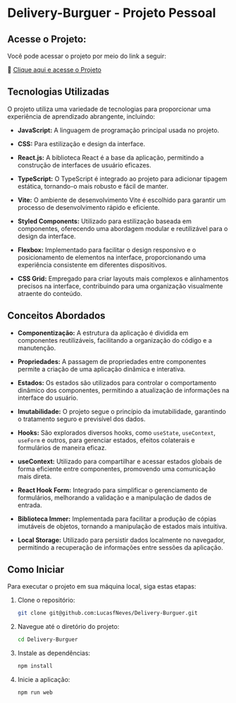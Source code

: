 # Delivery-Burguer - Projeto Pessoal





## Acesse o Projeto:
Você pode acessar o projeto por meio do link a seguir:

🚀  [Clique aqui e acesse o Projeto](https://delivery-burguer.vercel.app/)


## Tecnologias Utilizadas
O projeto utiliza uma variedade de tecnologias para proporcionar uma experiência de aprendizado abrangente, incluindo:

- **JavaScript:** A linguagem de programação principal usada no projeto.
  
- **CSS:** Para estilização e design da interface.
  
- **React.js:** A biblioteca React é a base da aplicação, permitindo a construção de interfaces de usuário eficazes.
  
- **TypeScript:** O TypeScript é integrado ao projeto para adicionar tipagem estática, tornando-o mais robusto e fácil de manter.
  
- **Vite:** O ambiente de desenvolvimento Vite é escolhido para garantir um processo de desenvolvimento rápido e eficiente.
  
- **Styled Components:** Utilizado para estilização baseada em componentes, oferecendo uma abordagem modular e reutilizável para o design da interface.

- **Flexbox:** Implementado para facilitar o design responsivo e o posicionamento de elementos na interface, proporcionando uma experiência consistente em diferentes dispositivos.
  
- **CSS Grid:** Empregado para criar layouts mais complexos e alinhamentos precisos na interface, contribuindo para uma organização visualmente atraente do conteúdo.


## Conceitos Abordados

- **Componentização:** A estrutura da aplicação é dividida em componentes reutilizáveis, facilitando a organização do código e a manutenção.

- **Propriedades:** A passagem de propriedades entre componentes permite a criação de uma aplicação dinâmica e interativa.

- **Estados:** Os estados são utilizados para controlar o comportamento dinâmico dos componentes, permitindo a atualização de informações na interface do usuário.

- **Imutabilidade:** O projeto segue o princípio da imutabilidade, garantindo o tratamento seguro e previsível dos dados.

- **Hooks:** São explorados diversos hooks, como `useState`, `useContext`, `useForm` e outros, para gerenciar estados, efeitos colaterais e formulários de maneira eficaz.

- **useContext:** Utilizado para compartilhar e acessar estados globais de forma eficiente entre componentes, promovendo uma comunicação mais direta.

- **React Hook Form:** Integrado para simplificar o gerenciamento de formulários, melhorando a validação e a manipulação de dados de entrada.

- **Biblioteca Immer:** Implementada para facilitar a produção de cópias imutáveis de objetos, tornando a manipulação de estados mais intuitiva.

- **Local Storage:** Utilizado para persistir dados localmente no navegador, permitindo a recuperação de informações entre sessões da aplicação.


## Como Iniciar

Para executar o projeto em sua máquina local, siga estas etapas:

1. Clone o repositório:

   ```bash
   git clone git@github.com:LucasfNeves/Delivery-Burguer.git

2. Navegue até o diretório do projeto:
   ```bash
   cd Delivery-Burguer


4. Instale as dependências:
   ```bash
   npm install
   ```

5. Inicie a aplicação:
   ```bash
   npm run web
   ```
